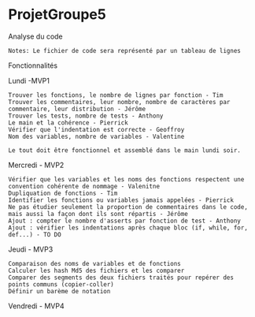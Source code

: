 ﻿# ProjetGroupe5
Analyse du code
	
	Notes: Le fichier de code sera représenté par un tableau de lignes


Fonctionnalités
	
Lundi -MVP1	

	Trouver les fonctions, le nombre de lignes par fonction - Tim
	Trouver les commentaires, leur nombre, nombre de caractères par commentaire, leur distribution - Jérôme
	Trouver les tests, nombre de tests - Anthony
	Le main et la cohérence - Pierrick
	Vérifier que l'indentation est correcte - Geoffroy
	Nom des variables, nombre de variables - Valentine

	Le tout doit être fonctionnel et assemblé dans le main lundi soir.

Mercredi - MVP2

	Vérifier que les variables et les noms des fonctions respectent une convention cohérente de nommage - Valenitne
	Dupliquation de fonctions - Tim
	Identifier les fonctions ou variables jamais appelées - Pierrick
	Ne pas étudier seulement la proportion de commentaires dans le code, mais aussi la façon dont ils sont répartis - Jérôme
	Ajout : compter le nombre d'asserts par fonction de test - Anthony
	Ajout : vérifier les indentations après chaque bloc (if, while, for, def...) - TO DO


Jeudi - MVP3

	Comparaison des noms de variables et de fonctions	
	Calculer les hash Md5 des fichiers et les comparer
	Comparer des segments des deux fichiers traités pour repérer des points communs (copier-coller)
	Définir un barème de notation


Vendredi - MVP4
